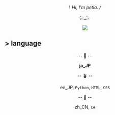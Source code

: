 <div align="center">

  *\ Hi, I’m petla. /*

  눈_눈

</div>

<div align="center">
  <img src="https://typograssy.deno.dev/api?text=%E3%81%BA%E3%81%A8%E3%82%89%E3%81%A7%E3%81%99&l1=9ba8e9&l2=6d74d9&l3=5057b9&l4=21226e">
</div>

## > language

<div align="center">
  
  -- 🌳 --
  
  **ja_JP**
  
  -- 🪴 --
  
  en_JP, `Python`, `HTML`, `CSS`
  
  -- 🌱 --
  
  zh_CN, `C#`
  
</div>

<!---
petlachor/petlachor is a ✨ special ✨ repository because its `README.md` (this file) appears on your GitHub profile.
You can click the Preview link to take a look at your changes.
--->
